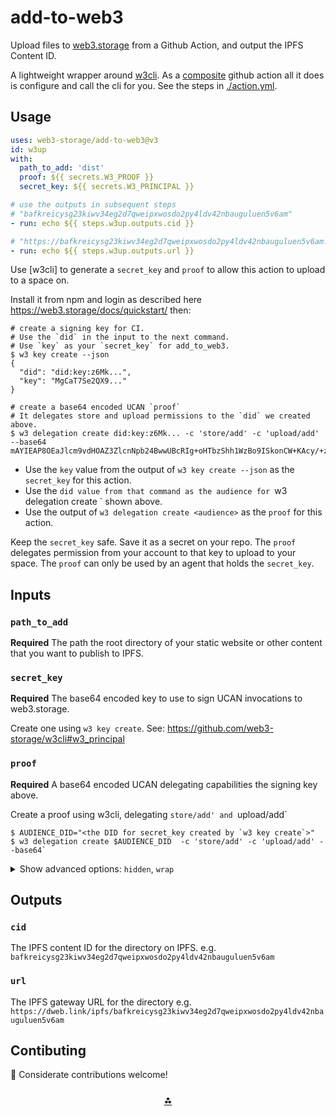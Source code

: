 # add-to-web3

Upload files to [web3.storage](https://web3.storage) from a Github Action, and output the IPFS Content ID.

A lightweight wrapper around [w3cli](https://github.com/web3-storage/w3cli). As a [composite](https://docs.github.com/en/actions/creating-actions/creating-a-composite-action) github action all it does is configure and call the cli for you. See the steps in [./action.yml](./action.yml).

## Usage

```yaml
uses: web3-storage/add-to-web3@v3
id: w3up
with:
  path_to_add: 'dist'
  proof: ${{ secrets.W3_PROOF }}
  secret_key: ${{ secrets.W3_PRINCIPAL }}

# use the outputs in subsequent steps
# "bafkreicysg23kiwv34eg2d7qweipxwosdo2py4ldv42nbauguluen5v6am"
- run: echo ${{ steps.w3up.outputs.cid }}

# "https://bafkreicysg23kiwv34eg2d7qweipxwosdo2py4ldv42nbauguluen5v6am.ipfs.w3s.link"
- run: echo ${{ steps.w3up.outputs.url }}
```

Use [w3cli] to generate a `secret_key` and `proof` to allow this action to upload to a space on.

Install it from npm and login as described here https://web3.storage/docs/quickstart/ then:

```shell
# create a signing key for CI.
# Use the `did` in the input to the next command. 
# Use `key` as your `secret_key` for add_to_web3.
$ w3 key create --json
{
  "did": "did:key:z6Mk...",
  "key": "MgCaT7Se2QX9..."
}

# create a base64 encoded UCAN `proof` 
# It delegates store and upload permissions to the `did` we created above.
$ w3 delegation create did:key:z6Mk... -c 'store/add' -c 'upload/add' --base64
mAYIEAP8OEaJlcm9vdHOAZ3ZlcnNpb24BwwUBcRIg+oHTbzShh1WzBo9ISkonCW+KAcy/+zW8Zb...
```

- Use the `key` value from the output of `w3 key create --json` as the `secret_key` for this action.
- Use the `did value from that command as the audience for `w3 delegation create <audience>` shown above.
- Use the output of `w3 delegation create <audience>` as the `proof` for this action.

Keep the `secret_key` safe. Save it as a secret on your repo. The `proof` delegates permission from your account to that key to upload to your space. The `proof` can only be used by an agent that holds the `secret_key`.

## Inputs

### `path_to_add`

**Required** The path the root directory of your static website or other content that you want to publish to IPFS.

### `secret_key`

**Required** The base64 encoded key to use to sign UCAN invocations to web3.storage. 

Create one using `w3 key create`. See: https://github.com/web3-storage/w3cli#w3_principal

### `proof`

**Required** A base64 encoded UCAN delegating capabilities the signing key above. 

Create a proof using w3cli, delegating `store/add' and `upload/add`

```shell
$ AUDIENCE_DID="<the DID for secret_key created by `w3 key create`>"
$ w3 delegation create $AUDIENCE_DID  -c 'store/add' -c 'upload/add' --base64`
```

<details>
  <summary>Show advanced options: <code>hidden</code>, <code>wrap</code></summary>

### `hidden`

_Default_ `false`

Should hidden files prefixed with a `.` be included when found in the `path_to_add`

see: See: https://github.com/web3-storage/w3cli#w3-up-path-path

### `wrap`

_Default_ `true`

If `path_to_add` points to a file it will be wrapped in a directory to preserve the filename. To disable that set wrap: "true".

See: https://github.com/web3-storage/w3cli#w3-up-path-path

</details>

## Outputs

### `cid`

The IPFS content ID for the directory on IPFS. 
e.g. `bafkreicysg23kiwv34eg2d7qweipxwosdo2py4ldv42nbauguluen5v6am`

### `url`

The IPFS gateway URL for the directory 
e.g. `https://dweb.link/ipfs/bafkreicysg23kiwv34eg2d7qweipxwosdo2py4ldv42nbauguluen5v6am`

## Contibuting

💌 Considerate contributions welcome! 

<h3 align="center"><a href="https://web3.storage">⁂</a></h3>
